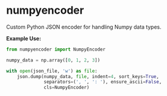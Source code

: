 # numpyencoder

Custom Python JSON encoder for handling Numpy data types.

**Example Use:**

```python
from numpyencoder import NumpyEncoder

numpy_data = np.array([0, 1, 2, 3])

with open(json_file, 'w') as file:
    json.dump(numpy_data, file, indent=4, sort_keys=True,
              separators=(', ', ': '), ensure_ascii=False,
              cls=NumpyEncoder)
```
